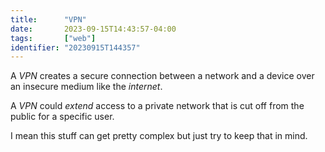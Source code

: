 ```yaml
---
title:      "VPN"
date:       2023-09-15T14:43:57-04:00
tags:       ["web"]
identifier: "20230915T144357"
---
```


A _VPN_ creates a secure connection between a network and a device
over an insecure medium like the _internet_.

A _VPN_ could _extend_ access to a private network that is cut off
from the public for a specific user.

I mean this stuff can get pretty complex but just try to keep that in
mind.
